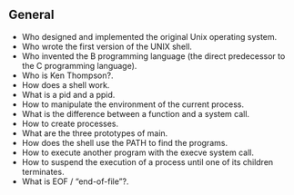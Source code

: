 ## General
- Who designed and implemented the original Unix operating system.
- Who wrote the first version of the UNIX shell.
- Who invented the B programming language (the direct predecessor to the C programming language).
- Who is Ken Thompson?.
- How does a shell work.
- What is a pid and a ppid.
- How to manipulate the environment of the current process.
- What is the difference between a function and a system call.
- How to create processes.
- What are the three prototypes of main.
- How does the shell use the PATH to find the programs.
- How to execute another program with the execve system call.
- How to suspend the execution of a process until one of its children terminates.
- What is EOF / “end-of-file”?.
